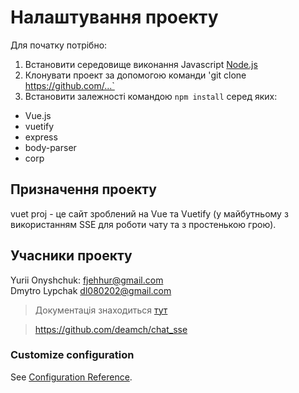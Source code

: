 # Налаштування проекту

Для початку потрібно:
1. Встановити середовище виконання Javascript [Node.js](https://www.google.com/url?sa=t&rct=j&q=&esrc=s&source=web&cd=&ved=2ahUKEwi2woTG0u7uAhVvpIsKHZPLAqYQFjAAegQIARAD&url=https%3A%2F%2Fnodejs.org%2Fuk%2F&usg=AOvVaw3UL72OjnHBJ6VfVjj16EbA)
2. Клонувати проект за допомогою команди 'git clone https://github.com/...`
3. Встановити залежності командою `npm install` серед яких:
  * Vue.js
  * vuetify
  * express
  * body-parser
  * corp

## Призначення проекту
vuet proj - це сайт зроблений на Vue та Vuetify (у майбутньому з використанням SSE для роботи чату та з простенькою грою).

## Учасники проекту

Yurii Onyshchuk: fjehhur@gmail.com</br>
Dmytro Lypchak dl080202@gmail.com</br>

>Документація знаходиться [тут](./doc/Site_Vuetify+SSE.md)

><a href="https://github.com/deamch/chat_sse" target="_blank">https://github.com/deamch/chat_sse</a>


### Customize configuration
See [Configuration Reference](https://cli.vuejs.org/config/).
